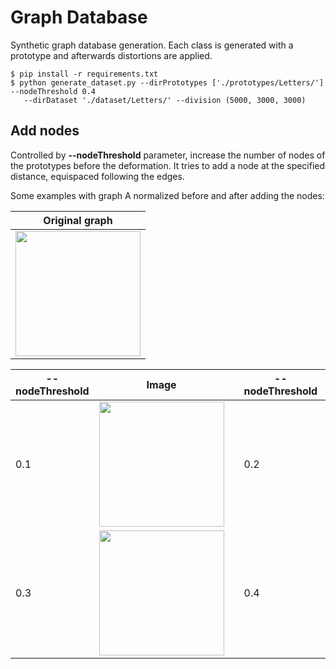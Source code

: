 # Graph Database

Synthetic graph database generation. Each class is generated with a prototype and afterwards distortions are applied.

    $ pip install -r requirements.txt
    $ python generate_dataset.py --dirPrototypes ['./prototypes/Letters/'] --nodeThreshold 0.4  
       --dirDataset './dataset/Letters/' --division (5000, 3000, 3000)
    
## Add nodes

Controlled by __--nodeThreshold__ parameter, increase the number of nodes of the prototypes before the deformation. It tries to add a node at the specified distance, equispaced following the edges.

Some examples with graph A normalized before and after adding the nodes:

|Original graph |
| ------------- |
|<img src="https://github.com/priba/graph_db/blob/master/readme_plots/A.png" width="200">|

| --nodeThreshold  | Image | | --nodeThreshold  | Image |
| ------------- | ------------- | ------------- | ------------- | ------------- |
| 0.1  | <img src="https://github.com/priba/graph_db/blob/master/readme_plots/A_01.png" width="200"> | | 0.2 | <img src="https://github.com/priba/graph_db/blob/master/readme_plots/A_02.png" width="200"> |
| 0.3  | <img src="https://github.com/priba/graph_db/blob/master/readme_plots/A_03.png" width="200"> | | 0.4 | <img src="https://github.com/priba/graph_db/blob/master/readme_plots/A_04.png" width="200"> |
